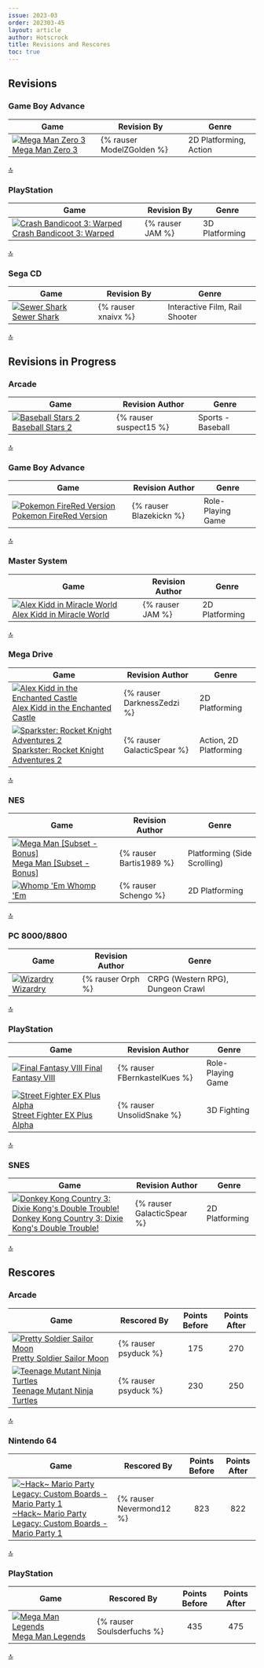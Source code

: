 ```yaml
---
issue: 2023-03
order: 202303-45
layout: article
author: Hotscrock
title: Revisions and Rescores
toc: true
---
```


## Revisions

### Game Boy Advance


| Game                                                                                                                                                                                                                                       | Revision By               | Genre                  |
| ------------------------------------------------------------------------------------------------------------------------------------------------------------------------------------------------------------------------------------------ | ------------------------- | ---------------------- |
| <a class="gameicon-link" href="https://retroachievements.org/game/625" target="_blank" rel="noopener"> <img class="gameicon" src="https://retroachievements.org/Images/042926.png" alt="Mega Man Zero 3"> <span>Mega Man Zero 3</span></a> | {% rauser ModelZGolden %} | 2D Platforming, Action |

<a href="#toc">:top:</a>


### PlayStation


| Game                                                                                                                                                                                                                                                             | Revision By      | Genre          |
| ---------------------------------------------------------------------------------------------------------------------------------------------------------------------------------------------------------------------------------------------------------------- | ---------------- | -------------- |
| <a class="gameicon-link" href="https://retroachievements.org/game/10433" target="_blank" rel="noopener"> <img class="gameicon" src="https://retroachievements.org/Images/031766.png" alt="Crash Bandicoot 3: Warped"> <span>Crash Bandicoot 3: Warped</span></a> | {% rauser JAM %} | 3D Platforming |

<a href="#toc">:top:</a>


### Sega CD


| Game                                                                                                                                                                                                                                 | Revision By         | Genre                          |
| ------------------------------------------------------------------------------------------------------------------------------------------------------------------------------------------------------------------------------------ | ------------------- | ------------------------------ |
| <a class="gameicon-link" href="https://retroachievements.org/game/10583" target="_blank" rel="noopener"> <img class="gameicon" src="https://retroachievements.org/Images/058707.png" alt="Sewer Shark"> <span>Sewer Shark</span></a> | {% rauser xnaivx %} | Interactive Film, Rail Shooter |

<a href="#toc">:top:</a>



## Revisions in Progress

### Arcade


| Game                                                                                                                                                                                                                                           | Revision Author        | Genre             |
| ---------------------------------------------------------------------------------------------------------------------------------------------------------------------------------------------------------------------------------------------- | ---------------------- | ----------------- |
| <a class="gameicon-link" href="https://retroachievements.org/game/11765" target="_blank" rel="noopener"> <img class="gameicon" src="https://retroachievements.org/Images/041768.png" alt="Baseball Stars 2"> <span>Baseball Stars 2</span></a> | {% rauser suspect15 %} | Sports - Baseball |

<a href="#toc">:top:</a>


### Game Boy Advance


| Game                                                                                                                                                                                                                                                       | Revision Author         | Genre             |
| ---------------------------------------------------------------------------------------------------------------------------------------------------------------------------------------------------------------------------------------------------------- | ----------------------- | ----------------- |
| <a class="gameicon-link" href="https://retroachievements.org/game/515" target="_blank" rel="noopener"> <img class="gameicon" src="https://retroachievements.org/Images/042054.png" alt="Pokemon FireRed Version"> <span>Pokemon FireRed Version</span></a> | {% rauser Blazekickn %} | Role-Playing Game |

<a href="#toc">:top:</a>


### Master System


| Game                                                                                                                                                                                                                                                              | Revision Author  | Genre          |
| ----------------------------------------------------------------------------------------------------------------------------------------------------------------------------------------------------------------------------------------------------------------- | ---------------- | -------------- |
| <a class="gameicon-link" href="https://retroachievements.org/game/9998" target="_blank" rel="noopener"> <img class="gameicon" src="https://retroachievements.org/Images/064914.png" alt="Alex Kidd in Miracle World"> <span>Alex Kidd in Miracle World</span></a> | {% rauser JAM %} | 2D Platforming |

<a href="#toc">:top:</a>


### Mega Drive


| Game                                                                                                                                                                                                                                                                                    | Revision Author            | Genre                  |
| --------------------------------------------------------------------------------------------------------------------------------------------------------------------------------------------------------------------------------------------------------------------------------------- | -------------------------- | ---------------------- |
| <a class="gameicon-link" href="https://retroachievements.org/game/20" target="_blank" rel="noopener"> <img class="gameicon" src="https://retroachievements.org/Images/047131.png" alt="Alex Kidd in the Enchanted Castle"> <span>Alex Kidd in the Enchanted Castle</span></a>           | {% rauser DarknessZedzi %} | 2D Platforming         |
| <a class="gameicon-link" href="https://retroachievements.org/game/2399" target="_blank" rel="noopener"> <img class="gameicon" src="https://retroachievements.org/Images/058015.png" alt="Sparkster: Rocket Knight Adventures 2"> <span>Sparkster: Rocket Knight Adventures 2</span></a> | {% rauser GalacticSpear %} | Action, 2D Platforming |

<a href="#toc">:top:</a>


### NES


| Game                                                                                                                                                                                                                                                            | Revision Author         | Genre                        |
| --------------------------------------------------------------------------------------------------------------------------------------------------------------------------------------------------------------------------------------------------------------- | ----------------------- | ---------------------------- |
| <a class="gameicon-link" href="https://retroachievements.org/game/6729" target="_blank" rel="noopener"> <img class="gameicon" src="https://retroachievements.org/Images/047970.png" alt="Mega Man [Subset - Bonus]"> <span>Mega Man [Subset - Bonus]</span></a> | {% rauser Bartis1989 %} | Platforming (Side Scrolling) |
| <a class="gameicon-link" href="https://retroachievements.org/game/2075" target="_blank" rel="noopener"> <img class="gameicon" src="https://retroachievements.org/Images/059510.png" alt="Whomp 'Em"> <span>Whomp 'Em</span></a>                                 | {% rauser Schengo %}    | 2D Platforming               |

<a href="#toc">:top:</a>

### PC 8000/8800

| Game                                                                                                                                                                                                                           | Revision Author   | Genre                             |
| ------------------------------------------------------------------------------------------------------------------------------------------------------------------------------------------------------------------------------ | ----------------- | --------------------------------- |
| <a class="gameicon-link" href="https://retroachievements.org/game/13937" target="_blank" rel="noopener"> <img class="gameicon" src="https://retroachievements.org/Images/022878.png" alt="Wizardry"> <span>Wizardry</span></a> | {% rauser Orph %} | CRPG (Western RPG), Dungeon Crawl |

<a href="#toc">:top:</a>

### PlayStation


| Game                                                                                                                                                                                                                                                                   | Revision Author              | Genre             |
| ---------------------------------------------------------------------------------------------------------------------------------------------------------------------------------------------------------------------------------------------------------------------- | ---------------------------- | ----------------- |
| <a class="gameicon-link" href="https://retroachievements.org/game/11270" target="_blank" rel="noopener"> <img class="gameicon" src="https://retroachievements.org/Images/049693.png" alt="Final Fantasy VIII"> <span>Final Fantasy VIII</span></a>                     | {% rauser FBernkastelKues %} | Role-Playing Game |
| <a class="gameicon-link" href="https://retroachievements.org/game/11367" target="_blank" rel="noopener"> <img class="gameicon" src="https://retroachievements.org/Images/033286.png" alt="Street Fighter EX Plus Alpha"> <span>Street Fighter EX Plus Alpha</span></a> | {% rauser UnsolidSnake %}    | 3D Fighting       |

<a href="#toc">:top:</a>


### SNES


| Game                                                                                                                                                                                                                                                                                                               | Revision Author            | Genre          |
| ------------------------------------------------------------------------------------------------------------------------------------------------------------------------------------------------------------------------------------------------------------------------------------------------------------------ | -------------------------- | -------------- |
| <a class="gameicon-link" href="https://retroachievements.org/game/473" target="_blank" rel="noopener"> <img class="gameicon" src="https://retroachievements.org/Images/020968.png" alt="Donkey Kong Country 3: Dixie Kong's Double Trouble!"> <span>Donkey Kong Country 3: Dixie Kong's Double Trouble!</span></a> | {% rauser GalacticSpear %} | 2D Platforming |

<a href="#toc">:top:</a>


## Rescores

### Arcade


| Game                                                                                                                                                                                                                                                                   | Rescored By          | Points Before | Points After |
| ---------------------------------------------------------------------------------------------------------------------------------------------------------------------------------------------------------------------------------------------------------------------- | -------------------- | :-----------: | :----------: |
| <a class="gameicon-link" href="https://retroachievements.org/game/4845" target="_blank" rel="noopener"> <img class="gameicon" src="https://retroachievements.org/Images/068543.png" alt="Pretty Soldier Sailor Moon"> <span>Pretty Soldier Sailor Moon</span></a>      | {% rauser psyduck %} |      175      |     270      |
| <a class="gameicon-link" href="https://retroachievements.org/game/12210" target="_blank" rel="noopener"> <img class="gameicon" src="https://retroachievements.org/Images/033277.png" alt="Teenage Mutant Ninja Turtles"> <span>Teenage Mutant Ninja Turtles</span></a> | {% rauser psyduck %} |      230      |     250      |

<a href="#toc">:top:</a>


### Nintendo 64


| Game                                                                                                                                                                                                                                                                                                                           | Rescored By              | Points Before | Points After |
| ------------------------------------------------------------------------------------------------------------------------------------------------------------------------------------------------------------------------------------------------------------------------------------------------------------------------------ | ------------------------ | :-----------: | :----------: |
| <a class="gameicon-link" href="https://retroachievements.org/game/17856" target="_blank" rel="noopener"> <img class="gameicon" src="https://retroachievements.org/Images/046212.png" alt="~Hack~ Mario Party Legacy: Custom Boards - Mario Party 1"> <span>~Hack~ Mario Party Legacy: Custom Boards - Mario Party 1</span></a> | {% rauser Nevermond12 %} |      823      |     822      |

<a href="#toc">:top:</a>


### PlayStation


| Game                                                                                                                                                                                                                                           | Rescored By                | Points Before | Points After |
| ---------------------------------------------------------------------------------------------------------------------------------------------------------------------------------------------------------------------------------------------- | -------------------------- | :-----------: | :----------: |
| <a class="gameicon-link" href="https://retroachievements.org/game/11280" target="_blank" rel="noopener"> <img class="gameicon" src="https://retroachievements.org/Images/051475.png" alt="Mega Man Legends"> <span>Mega Man Legends</span></a> | {% rauser Soulsderfuchs %} |      435      |     475      |

<a href="#toc">:top:</a>



